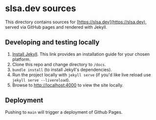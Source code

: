# slsa.dev sources

This directory contains sources for [https://slsa.dev](https://slsa.dev), served via GitHub pages
and rendered with Jekyll.

## Developing and testing locally

1. [Install Jekyll](https://jekyllrb.com/docs/installation/#guides). This link provides an installation guide for your chosen platform.
2. Clone this repo and change directory to `/docs`.
3. `bundle install` (to install Jekyll's dependencies).
4. Run the project locally with `jekyll serve` (if you'd like live reload use `jekyll serve --livereload`).
5. Browse to [http://localhost:4000](http://localhost:4000) to view the site locally.

## Deployment

Pushing to `main` will trigger a deployment of Github Pages.

